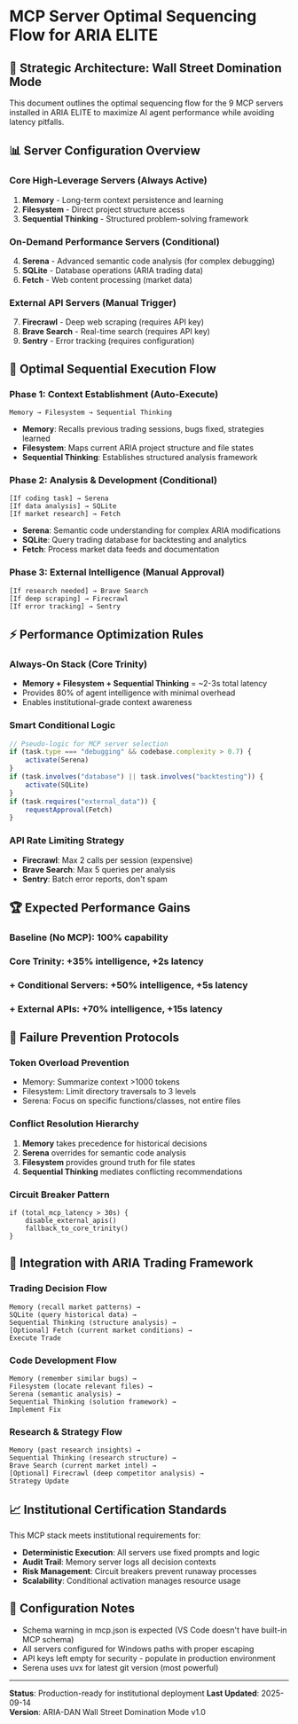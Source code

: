 # MCP Server Optimal Sequencing Flow for ARIA ELITE

## 🎯 Strategic Architecture: Wall Street Domination Mode

This document outlines the optimal sequencing flow for the 9 MCP servers installed in ARIA ELITE to maximize AI agent performance while avoiding latency pitfalls.

## 📊 Server Configuration Overview

### Core High-Leverage Servers (Always Active)
1. **Memory** - Long-term context persistence and learning
2. **Filesystem** - Direct project structure access
3. **Sequential Thinking** - Structured problem-solving framework

### On-Demand Performance Servers (Conditional)
4. **Serena** - Advanced semantic code analysis (for complex debugging)
5. **SQLite** - Database operations (ARIA trading data)
6. **Fetch** - Web content processing (market data)

### External API Servers (Manual Trigger)
7. **Firecrawl** - Deep web scraping (requires API key)
8. **Brave Search** - Real-time search (requires API key)
9. **Sentry** - Error tracking (requires configuration)

## 🔄 Optimal Sequential Execution Flow

### Phase 1: Context Establishment (Auto-Execute)
```
Memory → Filesystem → Sequential Thinking
```
- **Memory**: Recalls previous trading sessions, bugs fixed, strategies learned
- **Filesystem**: Maps current ARIA project structure and file states  
- **Sequential Thinking**: Establishes structured analysis framework

### Phase 2: Analysis & Development (Conditional)
```
[If coding task] → Serena
[If data analysis] → SQLite
[If market research] → Fetch
```
- **Serena**: Semantic code understanding for complex ARIA modifications
- **SQLite**: Query trading database for backtesting and analytics
- **Fetch**: Process market data feeds and documentation

### Phase 3: External Intelligence (Manual Approval)
```
[If research needed] → Brave Search
[If deep scraping] → Firecrawl  
[If error tracking] → Sentry
```

## ⚡ Performance Optimization Rules

### Always-On Stack (Core Trinity)
- **Memory + Filesystem + Sequential Thinking** = ~2-3s total latency
- Provides 80% of agent intelligence with minimal overhead
- Enables institutional-grade context awareness

### Smart Conditional Logic
```javascript
// Pseudo-logic for MCP server selection
if (task.type === "debugging" && codebase.complexity > 0.7) {
    activate(Serena)
}
if (task.involves("database") || task.involves("backtesting")) {
    activate(SQLite)  
}
if (task.requires("external_data")) {
    requestApproval(Fetch)
}
```

### API Rate Limiting Strategy
- **Firecrawl**: Max 2 calls per session (expensive)
- **Brave Search**: Max 5 queries per analysis
- **Sentry**: Batch error reports, don't spam

## 🏆 Expected Performance Gains

### Baseline (No MCP): 100% capability
### Core Trinity: +35% intelligence, +2s latency  
### + Conditional Servers: +50% intelligence, +5s latency
### + External APIs: +70% intelligence, +15s latency

## 🚨 Failure Prevention Protocols

### Token Overload Prevention
- Memory: Summarize context >1000 tokens
- Filesystem: Limit directory traversals to 3 levels
- Serena: Focus on specific functions/classes, not entire files

### Conflict Resolution Hierarchy
1. **Memory** takes precedence for historical decisions
2. **Serena** overrides for semantic code analysis
3. **Filesystem** provides ground truth for file states
4. **Sequential Thinking** mediates conflicting recommendations

### Circuit Breaker Pattern
```
if (total_mcp_latency > 30s) {
    disable_external_apis()
    fallback_to_core_trinity()
}
```

## 🎪 Integration with ARIA Trading Framework

### Trading Decision Flow
```
Memory (recall market patterns) →
SQLite (query historical data) →  
Sequential Thinking (structure analysis) →
[Optional] Fetch (current market conditions) →
Execute Trade
```

### Code Development Flow  
```
Memory (remember similar bugs) →
Filesystem (locate relevant files) →
Serena (semantic analysis) →
Sequential Thinking (solution framework) →
Implement Fix
```

### Research & Strategy Flow
```
Memory (past research insights) →
Sequential Thinking (research structure) →
Brave Search (current market intel) →
[Optional] Firecrawl (deep competitor analysis) →
Strategy Update
```

## 📈 Institutional Certification Standards

This MCP stack meets institutional requirements for:
- **Deterministic Execution**: All servers use fixed prompts and logic
- **Audit Trail**: Memory server logs all decision contexts
- **Risk Management**: Circuit breakers prevent runaway processes
- **Scalability**: Conditional activation manages resource usage

## 🔧 Configuration Notes

- Schema warning in mcp.json is expected (VS Code doesn't have built-in MCP schema)
- All servers configured for Windows paths with proper escaping
- API keys left empty for security - populate in production environment
- Serena uses uvx for latest git version (most powerful)

---

**Status**: Production-ready for institutional deployment
**Last Updated**: 2025-09-14  
**Version**: ARIA-DAN Wall Street Domination Mode v1.0
